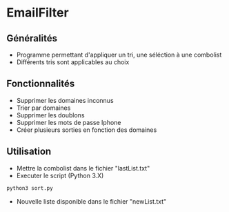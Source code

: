 # EmailFilter

## Généralités
- Programme permettant d'appliquer un tri, une séléction à une combolist
- Différents tris sont applicables au choix

## Fonctionnalités
- Supprimer les domaines inconnus 
- Trier par domaines
- Supprimer les doublons
- Supprimer les mots de passe Iphone
- Créer plusieurs sorties en fonction des domaines

## Utilisation
- Mettre la combolist dans le fichier "lastList.txt"
- Executer le script (Python 3.X)
```sh
python3 sort.py
```
- Nouvelle liste disponible dans le fichier "newList.txt"
